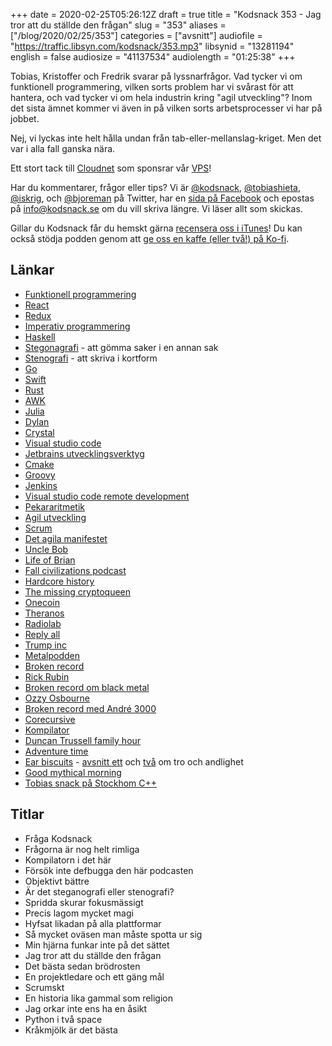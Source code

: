 +++
date = 2020-02-25T05:26:12Z
draft = true
title = "Kodsnack 353 - Jag tror att du ställde den frågan"
slug = "353"
aliases = ["/blog/2020/02/25/353"]
categories = ["avsnitt"]
audiofile = "https://traffic.libsyn.com/kodsnack/353.mp3"
libsynid = "13281194"
english = false
audiosize = "41137534"
audiolength = "01:25:38"
+++

Tobias, Kristoffer och Fredrik svarar på lyssnarfrågor. Vad tycker vi om funktionell programmering, vilken sorts problem har vi svårast för att hantera, och vad tycker vi om hela industrin kring "agil utveckling"? Inom det sista ämnet kommer vi även in på vilken sorts arbetsprocesser vi har på jobbet.

Nej, vi lyckas inte helt hålla undan från tab-eller-mellanslag-kriget. Men det var i alla fall ganska nära.

Ett stort tack till [Cloudnet](http://www.cloudnet.se) som sponsrar vår [VPS](http://en.wikipedia.org/wiki/Virtual_private_server)!

Har du kommentarer, frågor eller tips? Vi är [@kodsnack](https://www.twitter.com/kodsnack), [@tobiashieta](https://www.twitter.com/tobiashieta), [@iskrig](https://www.twitter.com/iskrig), och [@bjoreman](https://www.twitter.com/bjoreman) på Twitter, har en [sida på Facebook](https://www.facebook.com/kodsnack) och epostas på [info@kodsnack.se](mailto:info@kodsnack.se) om du vill skriva längre. Vi läser allt som skickas.

Gillar du Kodsnack får du hemskt gärna [recensera oss i iTunes](http://itunes.apple.com/se/podcast/kodsnack/id561631498?l=en)! Du kan också stödja podden genom att <a href="https://ko-fi.com/kodsnack" rel="payment">ge oss en kaffe (eller två!) på Ko-fi</a>.

## Länkar ##
* [Funktionell programmering](https://en.wikipedia.org/wiki/Functional_programming)
* [React](https://en.wikipedia.org/wiki/React_%28web_framework%29)
* [Redux](https://en.wikipedia.org/wiki/Redux_%28JavaScript_library%29)
* [Imperativ programmering](https://en.wikipedia.org/wiki/Imperative_programming)
* [Haskell](https://en.wikipedia.org/wiki/Haskell_%28programming_language%29)
* [Stegonagrafi](https://en.wikipedia.org/wiki/Steganography) - att gömma saker i en annan sak
* [Stenografi](https://en.wikipedia.org/wiki/Shorthand) - att skriva i kortform
* [Go](https://en.wikipedia.org/wiki/Go_%28programming_language%29)
* [Swift](https://en.wikipedia.org/wiki/Swift_%28programming_language%29)
* [Rust](https://en.wikipedia.org/wiki/Rust_%28programming_language%29)
* [AWK](https://en.wikipedia.org/wiki/AWK)
* [Julia](https://en.wikipedia.org/wiki/Julia_%28programming_language%29)
* [Dylan](https://en.wikipedia.org/wiki/Dylan_%28programming_language%29)
* [Crystal](https://en.wikipedia.org/wiki/Crystal_%28programming_language%29)
* [Visual studio code](https://en.wikipedia.org/wiki/Visual_Studio_Code)
* [Jetbrains utvecklingsverktyg](https://www.jetbrains.com/)
* [Cmake](https://en.wikipedia.org/wiki/CMake)
* [Groovy](https://en.wikipedia.org/wiki/Apache_Groovy)
* [Jenkins](https://en.wikipedia.org/wiki/Jenkins_%28software%29)
* [Visual studio code remote development](https://code.visualstudio.com/docs/remote/remote-overview)
* [Pekararitmetik](https://www.tutorialspoint.com/cprogramming/c_pointer_arithmetic.htm)
* [Agil utveckling](https://en.wikipedia.org/wiki/Agile_software_development)
* [Scrum](https://en.wikipedia.org/wiki/Scrum_%28software_development%29)
* [Det agila manifestet](https://en.wikipedia.org/wiki/Agile_software_development#The_Agile_Manifesto)
* [Uncle Bob](https://en.wikipedia.org/wiki/Robert_C._Martin)
* [Life of Brian](https://en.wikipedia.org/wiki/Monty_Python%27s_Life_of_Brian)
* [Fall civilizations podcast](https://fallofcivilizationspodcast.com/)
* [Hardcore history](https://www.dancarlin.com/hardcore-history-series/)
* [The missing cryptoqueen](https://www.bbc.co.uk/programmes/p07nkd84/episodes/downloads)
* [Onecoin](https://en.wikipedia.org/wiki/OneCoin)
* [Theranos](https://en.wikipedia.org/wiki/Theranos)
* [Radiolab](https://en.wikipedia.org/wiki/Radiolab)
* [Reply all](https://gimletmedia.com/shows/reply-all)
* [Trump inc](https://www.wnycstudios.org/podcasts/trumpinc)
* [Metalpodden](http://metalpodden.se/)
* [Broken record](https://brokenrecordpodcast.com/)
* [Rick Rubin](https://en.wikipedia.org/wiki/Rick_Rubin)
* [Broken record om black metal](https://brokenrecordpodcast.com/2018-2019#/episode-7-dave-hill/)
* [Ozzy Osbourne](https://en.wikipedia.org/wiki/Ozzy_Osbourne)
* [Broken record med André 3000](https://brokenrecordpodcast.com/2018-2019#/episode-13-andre-3000-and-rick-rubin-in-conversation/)
* [Corecursive](https://corecursive.com/)
* [Kompilator](https://kompilator.se/)
* [Duncan Trussell family hour](http://www.duncantrussell.com/)
* [Adventure time](https://en.wikipedia.org/wiki/Adventure_Time)
* [Ear biscuits](https://www.youtube.com/channel/UC8nhd-qEBMmFs-DkhBaQwww) - [avsnitt ett](https://www.youtube.com/watch?v=1qbna6t1bzw) och [två](https://www.youtube.com/watch?v=w1AZhlyoD9s) om tro och andlighet
* [Good mythical morning](https://www.youtube.com/channel/UC4PooiX37Pld1T8J5SYT-SQ)
* [Tobias snack på Stockhom C++](https://www.youtube.com/watch?v=X4pyOtawqjg&t=1192s)

## Titlar ##
* Fråga Kodsnack
* Frågorna är nog helt rimliga
* Kompilatorn i det här
* Försök inte defbugga den här podcasten
* Objektivt bättre
* Är det steganografi eller stenografi?
* Spridda skurar fokusmässigt
* Precis lagom mycket magi
* Hyfsat likadan på alla plattformar
* Så mycket oväsen man måste spotta ur sig
* Min hjärna funkar inte på det sättet
* Jag tror att du ställde den frågan
* Det bästa sedan brödrosten
* En projektledare och ett gäng mål
* Scrumskt
* En historia lika gammal som religion
* Jag orkar inte ens ha en åsikt
* Python i två space
* Kråkmjölk är det bästa